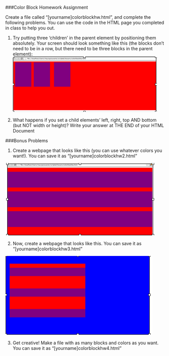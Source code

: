 ###Color Block Homework Assignment 

Create a file called “[yourname]colorblockhw.html”, and complete the following problems.  You can use the code in the HTML page you completed in class to help you out. 

1) Try putting three ‘children’ in the parent element by positioning them absolutely.  Your screen should look something like this (the blocks don’t need to be in a row, but there need to be three blocks in the parent element):
![Alt text](imgs/Q1.png)


2) What happens if you set a child elements’ left, right, top AND bottom (but NOT width or height)? Write your answer at THE END of your HTML Document


###Bonus Problems


1) Create a webpage that looks like this (you can use whatever colors you want!). You can save it as “[yourname]colorblockhw2.html”


![Alt text](imgs/Bonus1.png)

2) Now, create a webpage that looks like this.  You can save it as “[yourname]colorblockhw3.html”

![Alt text](imgs/Bonus2.png)


3) Get creative!  Make a file with as many blocks and colors as you want.  You can save it as “[yourname]colorblockhw4.html”